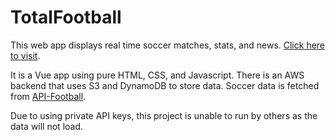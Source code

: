# TotalFootball

This web app displays real time soccer matches, stats, and news. [Click here to visit](https://totalfootball.owenevey.com).

It is a Vue app using pure HTML, CSS, and Javascript. There is an AWS backend that uses S3 and DynamoDB to store data. Soccer data is fetched from [API-Football](https://www.api-football.com).

Due to using private API keys, this project is unable to run by others as the data will not load.

